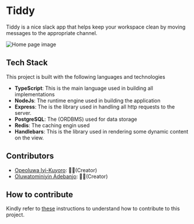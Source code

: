 # Tiddy

Tiddy is a nice slack app that helps keep your workspace clean by moving messages to the appropriate channel.

![Home page image](https://res.cloudinary.com/iyikuyoro/image/upload/v1584092692/GitHub%20Readme%20Images/Screenshot_2020-03-13_at_10.44.07.png)

## Tech Stack

This project is built with the following languages and technologies

- **TypeScript**: This is the main language used in building all implementations
- **NodeJs**: The runtime engine used in building the application
- **Express**: The is the library used in handling all http requests to the server.
- **PostgreSQL**: The (ORDBMS) used for data storage
- **Redis**: The caching engin used
- **Handlebars**: This is the library used in rendering some dynamic content on the view.

## Contributors

- [Opeoluwa Iyi-Kuyoro](https://github.com/IyiKuyoro): 👨🏿(Creator)
- [Oluwatominiyin Adebanjo](https://github.com/tomiadebanjo): 👨🏿(Creator)

## How to contribute

Kindly refer to [these](https://github.com/IyiKuyoro/Tiddy/blob/develop/HOW_TO_CONTRIBUTE.md#tiddy) instructions to understand how to contribute to this project.
